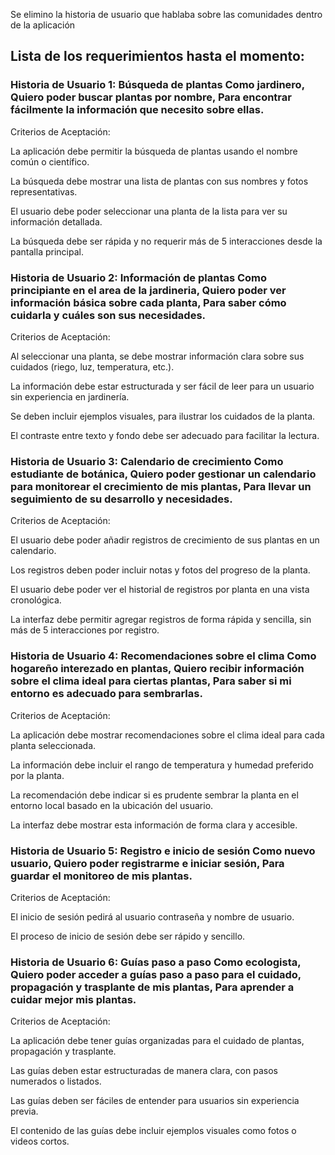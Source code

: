 Se elimino la historia de usuario que hablaba sobre las comunidades dentro de la aplicación

## Lista de los requerimientos hasta el momento:


### Historia de Usuario 1: Búsqueda de plantas Como jardinero, Quiero poder buscar plantas por nombre, Para encontrar fácilmente la información que necesito sobre ellas.

Criterios de Aceptación:

La aplicación debe permitir la búsqueda de plantas usando el nombre común o científico.

La búsqueda debe mostrar una lista de plantas con sus nombres y fotos representativas.

El usuario debe poder seleccionar una planta de la lista para ver su información detallada.

La búsqueda debe ser rápida y no requerir más de 5 interacciones desde la pantalla principal.

### Historia de Usuario 2: Información de plantas Como principiante en el area de la jardineria, Quiero poder ver información básica sobre cada planta, Para saber cómo cuidarla y cuáles son sus necesidades.

Criterios de Aceptación:

Al seleccionar una planta, se debe mostrar información clara sobre sus cuidados (riego, luz, temperatura, etc.).

La información debe estar estructurada y ser fácil de leer para un usuario sin experiencia en jardinería.

Se deben incluir ejemplos visuales, para ilustrar los cuidados de la planta.

El contraste entre texto y fondo debe ser adecuado para facilitar la lectura.

### Historia de Usuario 3: Calendario de crecimiento Como estudiante de botánica, Quiero poder gestionar un calendario para monitorear el crecimiento de mis plantas, Para llevar un seguimiento de su desarrollo y necesidades.

Criterios de Aceptación:

El usuario debe poder añadir registros de crecimiento de sus plantas en un calendario.

Los registros deben poder incluir notas y fotos del progreso de la planta.

El usuario debe poder ver el historial de registros por planta en una vista cronológica.

La interfaz debe permitir agregar registros de forma rápida y sencilla, sin más de 5 interacciones por registro.

### Historia de Usuario 4: Recomendaciones sobre el clima Como hogareño interezado en plantas, Quiero recibir información sobre el clima ideal para ciertas plantas, Para saber si mi entorno es adecuado para sembrarlas.

Criterios de Aceptación:

La aplicación debe mostrar recomendaciones sobre el clima ideal para cada planta seleccionada.

La información debe incluir el rango de temperatura y humedad preferido por la planta.

La recomendación debe indicar si es prudente sembrar la planta en el entorno local basado en la ubicación del usuario.

La interfaz debe mostrar esta información de forma clara y accesible.

### Historia de Usuario 5: Registro e inicio de sesión Como nuevo usuario, Quiero poder registrarme e iniciar sesión, Para guardar el monitoreo de mis plantas.

Criterios de Aceptación:

El inicio de sesión pedirá al usuario contraseña y nombre de usuario.

El proceso de inicio de sesión debe ser rápido y sencillo.

### Historia de Usuario 6: Guías paso a paso Como ecologista, Quiero poder acceder a guías paso a paso para el cuidado, propagación y trasplante de mis plantas, Para aprender a cuidar mejor mis plantas.

Criterios de Aceptación:

La aplicación debe tener guías organizadas para el cuidado de plantas, propagación y trasplante.

Las guías deben estar estructuradas de manera clara, con pasos numerados o listados.

Las guías deben ser fáciles de entender para usuarios sin experiencia previa.

El contenido de las guías debe incluir ejemplos visuales como fotos o videos cortos.
